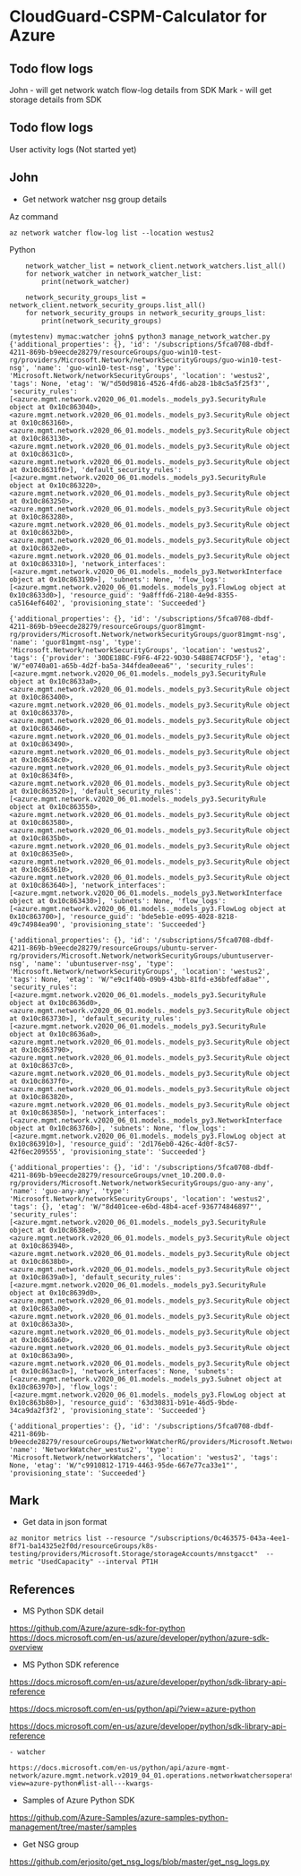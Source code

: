 # CloudGuard-CSPM-Calculator for Azure

## Todo flow logs

John - will get network watch flow-log details from SDK
Mark - will get storage details from SDK

## Todo flow logs

User activity logs (Not started yet)

## John
- Get network watcher nsg group details

Az command
```
az network watcher flow-log list --location westus2
```

Python
```
    network_watcher_list = network_client.network_watchers.list_all()
    for network_watcher in network_watcher_list:
        print(network_watcher)

    network_security_groups_list = network_client.network_security_groups.list_all()
    for network_security_groups in network_security_groups_list:
        print(network_security_groups)
```

    (mytestenv) mymac:watcher john$ python3 manage_network_watcher.py
    {'additional_properties': {}, 'id': '/subscriptions/5fca0708-dbdf-4211-869b-b9eecde28279/resourceGroups/guo-win10-test-rg/providers/Microsoft.Network/networkSecurityGroups/guo-win10-test-nsg', 'name': 'guo-win10-test-nsg', 'type': 'Microsoft.Network/networkSecurityGroups', 'location': 'westus2', 'tags': None, 'etag': 'W/"d50d9816-4526-4fd6-ab28-1b8c5a5f25f3"', 'security_rules': [<azure.mgmt.network.v2020_06_01.models._models_py3.SecurityRule object at 0x10c863040>, <azure.mgmt.network.v2020_06_01.models._models_py3.SecurityRule object at 0x10c863160>, <azure.mgmt.network.v2020_06_01.models._models_py3.SecurityRule object at 0x10c863130>, <azure.mgmt.network.v2020_06_01.models._models_py3.SecurityRule object at 0x10c8631c0>, <azure.mgmt.network.v2020_06_01.models._models_py3.SecurityRule object at 0x10c8631f0>], 'default_security_rules': [<azure.mgmt.network.v2020_06_01.models._models_py3.SecurityRule object at 0x10c863220>, <azure.mgmt.network.v2020_06_01.models._models_py3.SecurityRule object at 0x10c863250>, <azure.mgmt.network.v2020_06_01.models._models_py3.SecurityRule object at 0x10c863280>, <azure.mgmt.network.v2020_06_01.models._models_py3.SecurityRule object at 0x10c8632b0>, <azure.mgmt.network.v2020_06_01.models._models_py3.SecurityRule object at 0x10c8632e0>, <azure.mgmt.network.v2020_06_01.models._models_py3.SecurityRule object at 0x10c863310>], 'network_interfaces': [<azure.mgmt.network.v2020_06_01.models._models_py3.NetworkInterface object at 0x10c863190>], 'subnets': None, 'flow_logs': [<azure.mgmt.network.v2020_06_01.models._models_py3.FlowLog object at 0x10c8633d0>], 'resource_guid': '9a8fffd6-2180-4e9d-8355-ca5164ef6402', 'provisioning_state': 'Succeeded'}

    {'additional_properties': {}, 'id': '/subscriptions/5fca0708-dbdf-4211-869b-b9eecde28279/resourceGroups/guor81mgmt-rg/providers/Microsoft.Network/networkSecurityGroups/guor81mgmt-nsg', 'name': 'guor81mgmt-nsg', 'type': 'Microsoft.Network/networkSecurityGroups', 'location': 'westus2', 'tags': {'provider': '30DE18BC-F9F6-4F22-9D30-54B8E74CFD5F'}, 'etag': 'W/"e0740a01-a65b-4d2f-ba5a-344fdea0eea6"', 'security_rules': [<azure.mgmt.network.v2020_06_01.models._models_py3.SecurityRule object at 0x10c8633a0>, <azure.mgmt.network.v2020_06_01.models._models_py3.SecurityRule object at 0x10c863400>, <azure.mgmt.network.v2020_06_01.models._models_py3.SecurityRule object at 0x10c863370>, <azure.mgmt.network.v2020_06_01.models._models_py3.SecurityRule object at 0x10c863460>, <azure.mgmt.network.v2020_06_01.models._models_py3.SecurityRule object at 0x10c863490>, <azure.mgmt.network.v2020_06_01.models._models_py3.SecurityRule object at 0x10c8634c0>, <azure.mgmt.network.v2020_06_01.models._models_py3.SecurityRule object at 0x10c8634f0>, <azure.mgmt.network.v2020_06_01.models._models_py3.SecurityRule object at 0x10c863520>], 'default_security_rules': [<azure.mgmt.network.v2020_06_01.models._models_py3.SecurityRule object at 0x10c863550>, <azure.mgmt.network.v2020_06_01.models._models_py3.SecurityRule object at 0x10c863580>, <azure.mgmt.network.v2020_06_01.models._models_py3.SecurityRule object at 0x10c8635b0>, <azure.mgmt.network.v2020_06_01.models._models_py3.SecurityRule object at 0x10c8635e0>, <azure.mgmt.network.v2020_06_01.models._models_py3.SecurityRule object at 0x10c863610>, <azure.mgmt.network.v2020_06_01.models._models_py3.SecurityRule object at 0x10c863640>], 'network_interfaces': [<azure.mgmt.network.v2020_06_01.models._models_py3.NetworkInterface object at 0x10c863430>], 'subnets': None, 'flow_logs': [<azure.mgmt.network.v2020_06_01.models._models_py3.FlowLog object at 0x10c863700>], 'resource_guid': 'bde5eb1e-e095-4028-8218-49c74984ea90', 'provisioning_state': 'Succeeded'}
    
    {'additional_properties': {}, 'id': '/subscriptions/5fca0708-dbdf-4211-869b-b9eecde28279/resourceGroups/ubuntu-server-rg/providers/Microsoft.Network/networkSecurityGroups/ubuntuserver-nsg', 'name': 'ubuntuserver-nsg', 'type': 'Microsoft.Network/networkSecurityGroups', 'location': 'westus2', 'tags': None, 'etag': 'W/"e9c1f40b-09b9-43bb-81fd-e36bfedfa8ae"', 'security_rules': [<azure.mgmt.network.v2020_06_01.models._models_py3.SecurityRule object at 0x10c8636d0>, <azure.mgmt.network.v2020_06_01.models._models_py3.SecurityRule object at 0x10c863730>], 'default_security_rules': [<azure.mgmt.network.v2020_06_01.models._models_py3.SecurityRule object at 0x10c8636a0>, <azure.mgmt.network.v2020_06_01.models._models_py3.SecurityRule object at 0x10c863790>, <azure.mgmt.network.v2020_06_01.models._models_py3.SecurityRule object at 0x10c8637c0>, <azure.mgmt.network.v2020_06_01.models._models_py3.SecurityRule object at 0x10c8637f0>, <azure.mgmt.network.v2020_06_01.models._models_py3.SecurityRule object at 0x10c863820>, <azure.mgmt.network.v2020_06_01.models._models_py3.SecurityRule object at 0x10c863850>], 'network_interfaces': [<azure.mgmt.network.v2020_06_01.models._models_py3.NetworkInterface object at 0x10c863760>], 'subnets': None, 'flow_logs': [<azure.mgmt.network.v2020_06_01.models._models_py3.FlowLog object at 0x10c863910>], 'resource_guid': '2d176eb0-426c-4d0f-8c57-42f6ec209555', 'provisioning_state': 'Succeeded'}
    
    {'additional_properties': {}, 'id': '/subscriptions/5fca0708-dbdf-4211-869b-b9eecde28279/resourceGroups/vnet_10.200.0.0-rg/providers/Microsoft.Network/networkSecurityGroups/guo-any-any', 'name': 'guo-any-any', 'type': 'Microsoft.Network/networkSecurityGroups', 'location': 'westus2', 'tags': {}, 'etag': 'W/"8d401cee-e6bd-48b4-acef-936774846897"', 'security_rules': [<azure.mgmt.network.v2020_06_01.models._models_py3.SecurityRule object at 0x10c8638e0>, <azure.mgmt.network.v2020_06_01.models._models_py3.SecurityRule object at 0x10c863940>, <azure.mgmt.network.v2020_06_01.models._models_py3.SecurityRule object at 0x10c8638b0>, <azure.mgmt.network.v2020_06_01.models._models_py3.SecurityRule object at 0x10c8639a0>], 'default_security_rules': [<azure.mgmt.network.v2020_06_01.models._models_py3.SecurityRule object at 0x10c8639d0>, <azure.mgmt.network.v2020_06_01.models._models_py3.SecurityRule object at 0x10c863a00>, <azure.mgmt.network.v2020_06_01.models._models_py3.SecurityRule object at 0x10c863a30>, <azure.mgmt.network.v2020_06_01.models._models_py3.SecurityRule object at 0x10c863a60>, <azure.mgmt.network.v2020_06_01.models._models_py3.SecurityRule object at 0x10c863a90>, <azure.mgmt.network.v2020_06_01.models._models_py3.SecurityRule object at 0x10c863ac0>], 'network_interfaces': None, 'subnets': [<azure.mgmt.network.v2020_06_01.models._models_py3.Subnet object at 0x10c863970>], 'flow_logs': [<azure.mgmt.network.v2020_06_01.models._models_py3.FlowLog object at 0x10c863b80>], 'resource_guid': '63d30831-b91e-46d5-9bde-34ca9da2f3f2', 'provisioning_state': 'Succeeded'}
    
    {'additional_properties': {}, 'id': '/subscriptions/5fca0708-dbdf-4211-869b-b9eecde28279/resourceGroups/NetworkWatcherRG/providers/Microsoft.Network/networkWatchers/NetworkWatcher_westus2', 'name': 'NetworkWatcher_westus2', 'type': 'Microsoft.Network/networkWatchers', 'location': 'westus2', 'tags': None, 'etag': 'W/"c9910812-1719-4463-95de-667e77ca33e1"', 'provisioning_state': 'Succeeded'}


## Mark
- Get data in json format
```
az monitor metrics list --resource "/subscriptions/0c463575-043a-4ee1-8f71-ba14325e2f0d/resourceGroups/k8s-testing/providers/Microsoft.Storage/storageAccounts/mnstgacct"  --metric "UsedCapacity" --interval PT1H
```

## References

- MS Python SDK detail

https://github.com/Azure/azure-sdk-for-python
https://docs.microsoft.com/en-us/azure/developer/python/azure-sdk-overview

- MS Python SDK reference

https://docs.microsoft.com/en-us/azure/developer/python/sdk-library-api-reference

https://docs.microsoft.com/en-us/python/api/?view=azure-python

https://docs.microsoft.com/en-us/azure/developer/python/sdk-library-api-reference


    - watcher 
    
    https://docs.microsoft.com/en-us/python/api/azure-mgmt-network/azure.mgmt.network.v2019_04_01.operations.networkwatchersoperations?view=azure-python#list-all---kwargs-


- Samples of Azure Python SDK

https://github.com/Azure-Samples/azure-samples-python-management/tree/master/samples

- Get NSG group

https://github.com/erjosito/get_nsg_logs/blob/master/get_nsg_logs.py
